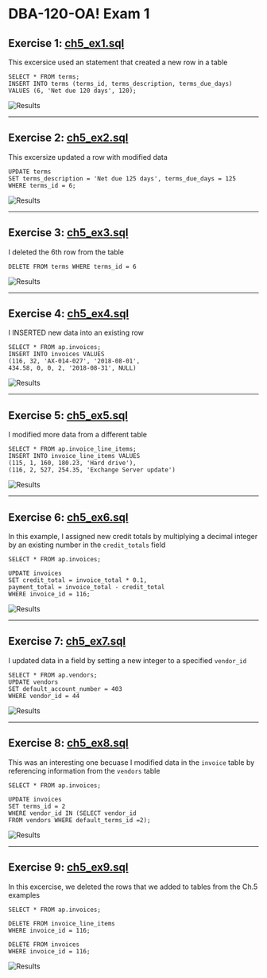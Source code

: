 # DBA-120-OA! Exam 1

## Exercise 1: [ch5_ex1.sql](ch5_ex1.sql)

This excersice used an statement that created a new row in a table

```
SELECT * FROM terms;
INSERT INTO terms (terms_id, terms_description, terms_due_days)
VALUES (6, 'Net due 120 days', 120);
```

![Results](ch5_ex1_proof.png)

---
## Exercise 2: [ch5_ex2.sql](ch5_ex2.sql)

This excersize updated a row with modified data

```
UPDATE terms
SET terms_description = 'Net due 125 days', terms_due_days = 125
WHERE terms_id = 6;
```

![Results](ch5_ex2_proof.png)


---
## Exercise 3: [ch5_ex3.sql](ch5_ex3.sql)

I deleted the 6th row from the table

```
DELETE FROM terms WHERE terms_id = 6
```

![Results](ch5_ex3_proof.png)

---
## Exercise 4: [ch5_ex4.sql](ch5_ex4.sql)

I INSERTED new data into an existing row

```
SELECT * FROM ap.invoices;
INSERT INTO invoices VALUES 
(116, 32, 'AX-014-027', '2018-08-01', 
434.58, 0, 0, 2, '2018-08-31', NULL)
```

![Results](ch5_ex4_proof.png)

---
## Exercise 5: [ch5_ex5.sql](ch5_ex5.sql)

I modified more data from a different table

```
SELECT * FROM ap.invoice_line_items;
INSERT INTO invoice_line_items VALUES
(115, 1, 160, 180.23, 'Hard drive'),
(116, 2, 527, 254.35, 'Exchange Server update')
```

![Results](ch5_ex5_proof.png)

---
## Exercise 6: [ch5_ex6.sql](ch5_ex6.sql)

In this example, I assigned new credit totals by multiplying a decimal integer by an existing number in the `credit_totals` field

```
SELECT * FROM ap.invoices;

UPDATE invoices
SET credit_total = invoice_total * 0.1,
payment_total = invoice_total - credit_total
WHERE invoice_id = 116;
```

![Results](ch5_ex6_proof.png)

---
## Exercise 7: [ch5_ex7.sql](ch5_ex7.sql)

I updated data in a field by setting a new integer to a specified `vendor_id`

```
SELECT * FROM ap.vendors;
UPDATE vendors
SET default_account_number = 403
WHERE vendor_id = 44
```

![Results](ch5_ex7_proof.png)

---
## Exercise 8: [ch5_ex8.sql](ch5_ex8.sql)

This was an interesting one becuase I modified data in the `invoice` table by referencing information from the `vendors` table

```
SELECT * FROM ap.invoices;

UPDATE invoices
SET terms_id = 2
WHERE vendor_id IN (SELECT vendor_id
FROM vendors WHERE default_terms_id =2);

```

![Results](ch5_ex8_proof.png)

---
## Exercise 9: [ch5_ex9.sql](ch5_ex9.sql)

In this excercise, we deleted the rows that we added to tables from the Ch.5 examples

```
SELECT * FROM ap.invoices;

DELETE FROM invoice_line_items
WHERE invoice_id = 116;

DELETE FROM invoices
WHERE invoice_id = 116;

```

![Results](ch5_ex9_proof.png)
